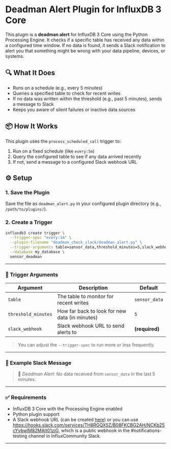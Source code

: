 # Deadman Alert Plugin for InfluxDB 3 Core

This plugin is a **deadman alert** for InfluxDB 3 Core using the Python Processing Engine. It checks if a specific table has received any data within a configured time window. If no data is found, it sends a Slack notification to alert you that something might be wrong with your data pipeline, devices, or systems.

## 🔍 What It Does

- Runs on a schedule (e.g., every 5 minutes)
- Queries a specified table to check for recent writes
- If no data was written within the threshold (e.g., past 5 minutes), sends a message to Slack
- Keeps you aware of silent failures or inactive data sources

## 📦 How It Works

This plugin uses the `process_scheduled_call` trigger to:

1. Run on a fixed schedule (like `every:5m`)
2. Query the configured table to see if any data arrived recently
3. If not, send a message to a configured Slack webhook URL

## ⚙️ Setup

### 1. Save the Plugin

Save the file as `deadman_alert.py` in your configured plugin directory (e.g., `/path/to/plugins/`).

### 2. Create a Trigger

```bash
influxdb3 create trigger \
  --trigger-spec "every:1m" \
  --plugin-filename "deadman_check_slack/deadman_alert.py" \
  --trigger-arguments table=sensor_data,threshold_minutes=5,slack_webhook=https://hooks.slack.com/services/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 \
  --database my_database \
  sensor_deadman
```
---
### 🔧 Trigger Arguments

| Argument            | Description                                              | Default         |
|---------------------|----------------------------------------------------------|-----------------|
| `table`             | The table to monitor for recent writes                   | `sensor_data`   |
| `threshold_minutes` | How far back to look for new data (in minutes)           | `5`             |
| `slack_webhook`     | Slack webhook URL to send alerts to                      | **(required)**  |

> You can adjust the `--trigger-spec` to run more or less frequently.

---

### 🔔 Example Slack Message

> 🚨 *Deadman Alert*: No data received from `sensor_data` in the last 5 minutes.

---

### ✅ Requirements

- InfluxDB 3 Core with the Processing Engine enabled  
- Python plugin support  
- A Slack webhook URL (can be created [here](https://api.slack.com/messaging/webhooks)) or you can use https://hooks.slack.com/services/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, which is a public webhook in the #notifications-testing channel in InfluxCommunity Slack. 

---


